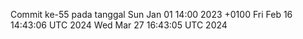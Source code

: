 Commit ke-55 pada tanggal Sun Jan 01 14:00 2023 +0100
Fri Feb 16 14:43:06 UTC 2024
Wed Mar 27 16:43:05 UTC 2024

